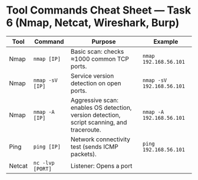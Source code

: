 # Tool Commands Cheat Sheet — Task 6 (Nmap, Netcat, Wireshark, Burp)


| Tool | Command | Purpose | Example |
|---|---|---|---|
| Nmap | `nmap [IP]` | Basic scan: checks ≈1000 common TCP ports. | `nmap 192.168.56.101` |
| Nmap | `nmap -sV [IP]` | Service version detection on open ports. | `nmap -sV 192.168.56.101` |
| Nmap | `nmap -A [IP]` | Aggressive scan: enables OS detection, version detection, script scanning, and traceroute. | `nmap -A 192.168.56.101` |
| Ping | `ping [IP]` | Network connectivity test (sends ICMP packets). | `ping 192.168.56.101` |
| Netcat | `nc -lvp [PORT]` | Listener: Opens a port
